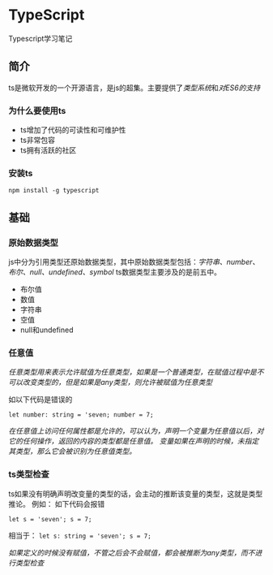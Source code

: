 # TypeScript
Typescript学习笔记
## 简介
ts是微软开发的一个开源语言，是js的超集。主要提供了*类型系统*和*对ES6的支持*
### 为什么要使用ts
* ts增加了代码的可读性和可维护性
* ts非常包容
* ts拥有活跃的社区

### 安装ts
`
 npm install -g typescript
`

## 基础
### 原始数据类型
js中分为引用类型还原始数据类型，其中原始数据类型包括：*字符串、number、布尔、null、undefined、symbol* 
ts数据类型主要涉及的是前五中。
* 布尔值
* 数值
* 字符串
* 空值
* null和undefined


### 任意值
*任意类型用来表示允许赋值为任意类型，如果是一个普通类型，在赋值过程中是不可以改变类型的，但是如果是any类型，则允许被赋值为任意类型*

如以下代码是错误的

`
let number: string = 'seven;
number = 7;
`

*在任意值上访问任何属性都是允许的，可以认为，声明一个变量为任意值以后，对它的任何操作，返回的内容的类型都是任意值。*
*变量如果在声明的时候，未指定其类型，那么它会被识别为任意值类型。*

### ts类型检查
ts如果没有明确声明改变量的类型的话，会主动的推断该变量的类型，这就是类型推论。
例如：
如下代码会报错

`
let s = 'seven';
s = 7;
`

相当于：
`
let s: string = 'seven';
s = 7;
`

*如果定义的时候没有赋值，不管之后会不会赋值，都会被推断为any类型，而不进行类型检查*
